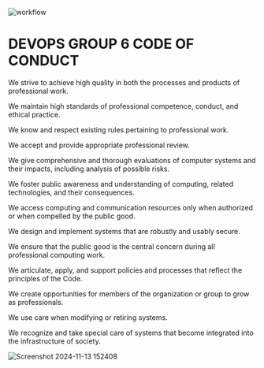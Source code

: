 ![workflow](https://github.com/devopsteamgroup6/devops-group6/actions/workflows/main.yml/badge.svg)
 # DEVOPS GROUP 6 CODE OF CONDUCT 
 
 We strive to achieve high quality in both the processes and products of professional work.
 
 We maintain high standards of professional competence, conduct, and ethical practice.
 
 We know and respect existing rules pertaining to professional work.
 
 We accept and provide appropriate professional review.
 
 We give comprehensive and thorough evaluations of computer systems and their impacts, including analysis of possible risks.
 
 We foster public awareness and understanding of computing, related technologies, and their consequences.
 
 We access computing and communication resources only when authorized or when compelled by the public good.
 
 We design and implement systems that are robustly and usably secure.
 
 We ensure that the public good is the central concern during all professional computing work.
 
 We articulate, apply, and support policies and processes that reflect the principles of the Code.
 
 We create opportunities for members of the organization or group to grow as professionals.
 
 We use care when modifying or retiring systems.
 
 We recognize and take special care of systems that become integrated into the infrastructure of society.

![Screenshot 2024-11-13 152408](https://github.com/user-attachments/assets/5b011f56-1db4-4e33-a256-d97e2e65f5b8)

